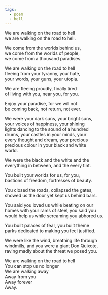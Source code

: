 ```yaml
---
tags:
  - poem
  - hell
---
```


We are walking on the road to hell  
we are walking on the road to hell.

We come from the worlds behind us,  
we come from the worlds of people,  
we come from a thousand paradises.

We are walking on the road to hell  
fleeing from your tyranny, your hate,  
your words, your guns, your utopia.

We are fleeing proudly, finally tired  
of living with you, near you, for you.

Enjoy your paradise, for we will not  
be coming back, not return, not ever.

We were your dark suns, your bright suns,  
your voices of happiness, your shining  
lights dancing to the sound of a hundred  
drums, your castles in your minds, your  
every thought and dream, your precious  
precious colour in your black and white  
world.

We were the black and the white and the  
everything in between, and the every tint.  

You built your worlds for us, for you,  
bastions of freedom, fortresses of beauty.

You closed the roads, collapsed the gates,  
showed us the door yet kept us behind bars.  

You said you loved us while beating on our  
homes with your rams of steel, you said you  
would help us while screaming you abhored us.

You built palaces of fear, you built theme  
parks dedicated to making you feel justfied.

We were like the wind, breathing life through  
windmills, and you were a giant Don Quixote,  
raving madly about the threat we posed you.

We are walking on the road to hell  
You can stop us no longer  
We are walking away  
Away from you  
Away forever  
Away.
